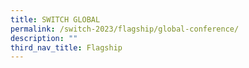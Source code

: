 ```yaml
---
title: SWITCH GLOBAL
permalink: /switch-2023/flagship/global-conference/
description: ""
third_nav_title: Flagship
---
```

